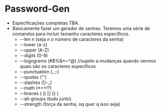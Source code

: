 # Password-Gen

* Especificações completas TBA.
* Basicamente fazer um gerador de senhas. Teremos uma série de comandos para incluir tamanho caracteres específicos.
  * --len n (seja n o número de caracteres da senha)
  * --lower (a-z)
  * --upper (A-Z)
  * --digits (0-9)
  * --logograms (#$%&*~^@) //sujeito a mudanças quando vermos quais são os caracteres específicos
  * --punctuation (,.;:)
  * --quotes ("')
  * --slashes (|\/-_)
  * --math (*=+!?)
  * --braces ( () [] {} )
  * --all-groups (tudo junto)
  * --strength (força da senha, oq quer q isso seja) 
